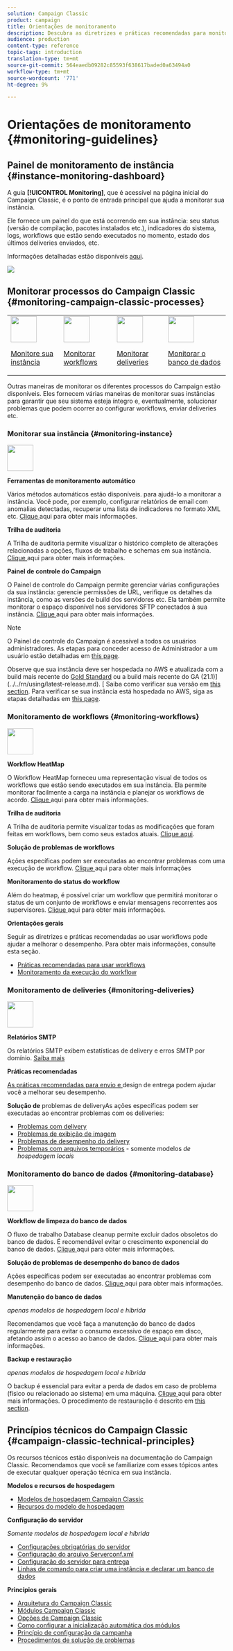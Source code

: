 ```yaml
---
solution: Campaign Classic
product: campaign
title: Orientações de monitoramento
description: Descubra as diretrizes e práticas recomendadas para monitorar processos e instâncias do Campaign.
audience: production
content-type: reference
topic-tags: introduction
translation-type: tm+mt
source-git-commit: 564eaedb09282c85593f638617baded0a63494a0
workflow-type: tm+mt
source-wordcount: '771'
ht-degree: 9%

---
```



# Orientações de monitoramento {#monitoring-guidelines}

## Painel de monitoramento de instância {#instance-monitoring-dashboard}

A guia **[!UICONTROL Monitoring]**, que é acessível na página inicial do Campaign Classic, é o ponto de entrada principal que ajuda a monitorar sua instância.

Ele fornece um painel do que está ocorrendo em sua instância: seu status (versão de compilação, pacotes instalados etc.), indicadores do sistema, logs, workflows que estão sendo executados no momento, estado dos últimos deliveries enviados, etc.

Informações detalhadas estão disponíveis [aqui](../../production/using/monitoring-processes.md).

![](assets/monitoring_tab.png)

## Monitorar processos do Campaign Classic {#monitoring-campaign-classic-processes}

<table>
<tr><td><img src="assets/do-not-localize/icon_system.svg" width="60px"><p><a href="#monitoring-instance">Monitore sua instância</a></p></td>
<td><img src="assets/do-not-localize/icon_workflows.svg" width="60px"><p><a href="#moniroting-workflows">Monitorar workflows</a></p></td>
<td><img src="assets/do-not-localize/icon_send.svg" width="60px"><p><a href="#monitoring-deliveries">Monitorar deliveries</a></p></td>
<td><img src="assets/do-not-localize/icon_database.svg" width="60px"><p><a href="#monitoring-database">Monitorar o banco de dados</a></p></td></tr>
</table>

Outras maneiras de monitorar os diferentes processos do Campaign estão disponíveis. Eles fornecem várias maneiras de monitorar suas instâncias para garantir que seu sistema esteja íntegro e, eventualmente, solucionar problemas que podem ocorrer ao configurar workflows, enviar deliveries etc.

### Monitorar sua instância {#monitoring-instance}

<img src="assets/do-not-localize/icon_system.svg" width="60px">

**Ferramentas de monitoramento automático**

Vários métodos automáticos estão disponíveis. para ajudá-lo a monitorar a instância. Você pode, por exemplo, configurar relatórios de email com anomalias detectadas, recuperar uma lista de indicadores no formato XML etc. [Clique ](../../production/using/monitoring-processes.md#automatic-monitoring) aqui para obter mais informações.

**Trilha de auditoria**

A Trilha de auditoria permite visualizar o histórico completo de alterações relacionadas a opções, fluxos de trabalho e schemas em sua instância. [Clique ](../../production/using/audit-trail.md) aqui para obter mais informações.

**Painel de controle do Campaign**

O Painel de controle do Campaign permite gerenciar várias configurações da sua instância: gerencie permissões de URL, verifique os detalhes da instância, como as versões de build dos servidores etc. Ela também permite monitorar o espaço disponível nos servidores SFTP conectados à sua instância. [Clique ](https://docs.adobe.com/content/help/pt-BR/control-panel/using/control-panel-home.translate.html) aqui para obter mais informações.

>[!NOTE]
>
>O Painel de controle do Campaign é acessível a todos os usuários administradores. As etapas para conceder acesso de Administrador a um usuário estão detalhadas em [this page](https://experienceleague.adobe.com/docs/control-panel/using/discover-control-panel/managing-permissions.html?lang=en#discover-control-panel).
>
>Observe que sua instância deve ser hospedada no AWS e atualizada com a build mais recente do [Gold Standard](../../rn/using/gs-overview.md) ou a build mais recente do GA (21.1)](../../rn/using/latest-release.md). [ Saiba como verificar sua versão em [this section](../../platform/using/launching-adobe-campaign.md#getting-your-campaign-version). Para verificar se sua instância está hospedada no AWS, siga as etapas detalhadas em [this page](https://experienceleague.adobe.com/docs/control-panel/using/faq.html).

### Monitoramento de workflows {#monitoring-workflows}

<img src="assets/do-not-localize/icon_workflows.svg" width="60px">

**Workflow HeatMap**

O Workflow HeatMap forneceu uma representação visual de todos os workflows que estão sendo executados em sua instância. Ela permite monitorar facilmente a carga na instância e planejar os workflows de acordo. [Clique ](../../workflow/using/heatmap.md) aqui para obter mais informações.

**Trilha de auditoria**

A Trilha de auditoria permite visualizar todas as modificações que foram feitas em workflows, bem como seus estados atuais. [Clique aqui](../../production/using/audit-trail.md).

**Solução de problemas de workflows**

Ações específicas podem ser executadas ao encontrar problemas com uma execução de workflow. [Clique ](../../production/using/workflow-execution.md) aqui para obter mais informações

**Monitoramento do status do workflow**

Além do heatmap, é possível criar um workflow que permitirá monitorar o status de um conjunto de workflows e enviar mensagens recorrentes aos supervisores. [Clique ](../../workflow/using/supervising-workflows.md) aqui para obter mais informações.

**Orientações gerais**

Seguir as diretrizes e práticas recomendadas ao usar workflows pode ajudar a melhorar o desempenho. Para obter mais informações, consulte esta seção.
* [Práticas recomendadas para usar workflows](../../workflow/using/workflow-best-practices.md)
* [Monitoramento da execução do workflow](../../workflow/using/monitoring-workflow-execution.md)

### Monitoramento de deliveries {#monitoring-deliveries}

<img src="assets/do-not-localize/icon_send.svg" width="60px">

**Relatórios SMTP**

Os relatórios SMTP exibem estatísticas de delivery e erros SMTP por domínio. [Saiba mais](../../production/using/monitoring-processes.md)

**Práticas recomendadas**

[As práticas recomendadas para envio e ](../../delivery/using/delivery-best-practices.md) design de entrega podem ajudar você a melhorar seu desempenho.

**Solução de**
problemas de deliveryAs ações específicas podem ser executadas ao encontrar problemas com os deliveries:
* [Problemas com delivery](../../production/using/performance-and-throughput-issues.md#deliverability_issues)
* [Problemas de exibição de imagem](../../production/using/image-display-issues.md)
* [Problemas de desempenho do delivery](../../delivery/using/delivery-performances.md)
* [Problemas com arquivos temporários](../../production/using/temporary-files.md)  - somente modelos  *de hospedagem locais*

### Monitoramento do banco de dados {#monitoring-database}

<img src="assets/do-not-localize/icon_database.svg" width="60px">

**Workflow de limpeza do banco de dados**

O fluxo de trabalho Database cleanup permite excluir dados obsoletos do banco de dados. É recomendável evitar o crescimento exponencial do banco de dados. [Clique ](../../production/using/database-cleanup-workflow.md) aqui para obter mais informações.

**Solução de problemas de desempenho do banco de dados**

Ações específicas podem ser executadas ao encontrar problemas com desempenho do banco de dados. [Clique ](../../production/using/database-performances.md) aqui para obter mais informações.

**Manutenção do banco de dados**

*apenas modelos de hospedagem local e híbrida*

Recomendamos que você faça a manutenção do banco de dados regularmente para evitar o consumo excessivo de espaço em disco, afetando assim o acesso ao banco de dados. [Clique ](../../production/using/recommendations.md) aqui para obter mais informações.

**Backup e restauração**

*apenas modelos de hospedagem local e híbrida*

O backup é essencial para evitar a perda de dados em caso de problema (físico ou relacionado ao sistema) em uma máquina. [Clique ](../../production/using/backup.md) aqui para obter mais informações. O procedimento de restauração é descrito em [this section](../../production/using/restoration.md).

## Princípios técnicos do Campaign Classic {#campaign-classic-technical-principles}

Os recursos técnicos estão disponíveis na documentação do Campaign Classic. Recomendamos que você se familiarize com esses tópicos antes de executar qualquer operação técnica em sua instância.

**Modelos e recursos de hospedagem**

* [Modelos de hospedagem Campaign Classic](../../installation/using/hosting-models.md)
* [Recursos do modelo de hospedagem](../../installation/using/capability-matrix.md)

**Configuração do servidor**

*Somente modelos de hospedagem local e híbrida*

* [Configurações obrigatórias do servidor](../../installation/using/campaign-server-configuration.md)
* [Configuração do arquivo Serverconf.xml](../../installation/using/the-server-configuration-file.md)
* [Configuração do servidor para entrega](../../installation/using/email-deliverability.md)
* [Linhas de comando para criar uma instância e declarar um banco de dados](../../installation/using/command-lines.md)

**Princípios gerais**

* [Arquitetura do Campaign Classic](../../production/using/general-architecture.md)
* [Módulos Campaign Classic](../../production/using/operating-principle.md)
* [Opções de Campaign Classic](../../installation/using/configuring-campaign-options.md)
* [Como configurar a inicialização automática dos módulos](../../production/using/administration.md)
* [Princípio de configuração da campanha](../../production/using/configuration-principle.md)
* [Procedimentos de solução de problemas](../../production/using/performance-and-throughput-issues.md)
